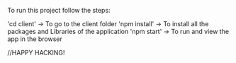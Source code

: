 To run this project follow the steps: 

'cd client' -> To go to the client folder
'npm install' -> To install all the packages and Libraries of the application
'npm start' -> To run and view the app in the browser

//HAPPY HACKING!